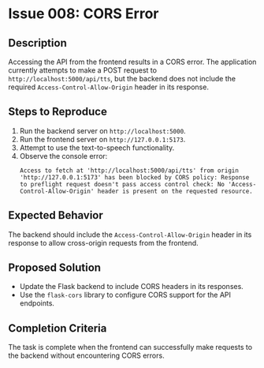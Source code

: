 # Issue 008: CORS Error

## Description
Accessing the API from the frontend results in a CORS error. The application currently attempts to make a POST request to `http://localhost:5000/api/tts`, but the backend does not include the required `Access-Control-Allow-Origin` header in its response.

## Steps to Reproduce
1. Run the backend server on `http://localhost:5000`.
2. Run the frontend server on `http://127.0.0.1:5173`.
3. Attempt to use the text-to-speech functionality.
4. Observe the console error:
   ```
   Access to fetch at 'http://localhost:5000/api/tts' from origin 'http://127.0.0.1:5173' has been blocked by CORS policy: Response to preflight request doesn't pass access control check: No 'Access-Control-Allow-Origin' header is present on the requested resource.
   ```

## Expected Behavior
The backend should include the `Access-Control-Allow-Origin` header in its response to allow cross-origin requests from the frontend.

## Proposed Solution
- Update the Flask backend to include CORS headers in its responses.
- Use the `flask-cors` library to configure CORS support for the API endpoints.

## Completion Criteria
The task is complete when the frontend can successfully make requests to the backend without encountering CORS errors.
